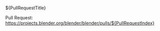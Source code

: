 ${PullRequestTitle}

Pull Request: https://projects.blender.org/blender/blender/pulls/${PullRequestIndex}

